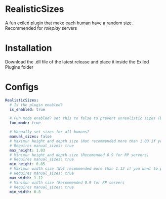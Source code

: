 # RealisticSizes
 A fun exiled plugin that make each human have a random size.
 Recommended for *roleplay* servers

# Installation
Download the .dll file of the latest release and place it inside the Exiled Plugins folder

# Configs
```yaml
RealisticSizes:
  # Is the plugin enabled?
  is_enabled: true

  # Fun mode enabled? set this to false to prevent unrealistic sizes (better for RP)
  fun_mode: true

  # Manually set sizes for all humans?
  manual_sizes: false
  # Maximun height and depth size (Not recommended more than 1.03 if you want to pass trought all doors)
  # Requires manual_sizes: true
  max_height: 1.03
  # Minimun height and depth size (Recomended 0.9 for RP servers)
  # Requires manual_sizes: true
  min_height: 0.85
  # Maximun width size (Not recommended more than 1.12 if you want to pass trought all doors)
  # Requires manual_sizes: true
  max_width: 1.12
  # Minimun width size (Recommended 0.9 for RP servers
  # Requires manual_sizes: true
  min_width: 0.8
```
